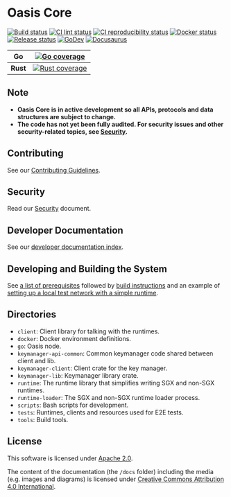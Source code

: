 # Oasis Core

[![Build status][buildkite-badge]][buildkite-link]
[![CI lint status][github-ci-lint-badge]][github-ci-lint-link]
[![CI reproducibility status][github-ci-repr-badge]][github-ci-repr-link]
[![Docker status][github-docker-badge]][github-docker-link]
[![Release status][github-release-badge]][github-release-link]
[![GoDev][godev-badge]][godev-link]
[![Docusaurus][docusaurus-badge]][docs-link]

<!-- NOTE: Markdown doesn't support tables without headers, so we need to
work around that and make the second (non-header) row also bold. -->
| Go            | [![Go coverage][codecov-badge]][codecov-link]       |
|:-------------:|:---------------------------------------------------:|
| **Rust**      | [![Rust coverage][coveralls-badge]][coveralls-link] |

<!-- markdownlint-disable line-length -->
[buildkite-badge]: https://badge.buildkite.com/16896a68bd8fba45d7b41fd608f26f87c726da10f7f24694a0.svg?branch=master
[buildkite-link]: https://buildkite.com/oasisprotocol/oasis-core-ci
[github-ci-lint-badge]: https://github.com/oasisprotocol/oasis-core/actions/workflows/ci-lint.yml/badge.svg
[github-ci-lint-link]: https://github.com/oasisprotocol/oasis-core/actions?query=workflow:ci-lint+branch:master
[github-ci-repr-badge]: https://github.com/oasisprotocol/oasis-core/workflows/ci-reproducibility/badge.svg
[github-ci-repr-link]: https://github.com/oasisprotocol/oasis-core/actions?query=workflow:ci-reproducibility
[github-docker-badge]: https://github.com/oasisprotocol/oasis-core/workflows/docker/badge.svg
[github-docker-link]: https://github.com/oasisprotocol/oasis-core/actions?query=workflow:docker
[github-release-badge]: https://github.com/oasisprotocol/oasis-core/workflows/release/badge.svg
[github-release-link]: https://github.com/oasisprotocol/oasis-core/actions?query=workflow:release
[codecov-badge]: https://codecov.io/gh/oasisprotocol/oasis-core/branch/master/graph/badge.svg
[codecov-link]: https://codecov.io/gh/oasisprotocol/oasis-core
[coveralls-badge]: https://coveralls.io/repos/github/oasisprotocol/oasis-core/badge.svg
[coveralls-link]: https://coveralls.io/github/oasisprotocol/oasis-core
[godev-badge]: https://img.shields.io/badge/go.dev-reference-007d9c?logo=go&logoColor=white
[godev-link]: https://pkg.go.dev/github.com/oasisprotocol/oasis-core/go?tab=subdirectories
[docusaurus-badge]: https://img.shields.io/badge/docusaurus-docs-007d9c?logo=read-the-docs&logoColor=white
[docs-link]: https://docs.oasis.io/core
<!-- markdownlint-enable line-length -->

## Note

* **Oasis Core is in active development so all APIs, protocols and data
  structures are subject to change.**
* **The code has not yet been fully audited. For security issues and other
  security-related topics, see [Security](#security).**

## Contributing

See our [Contributing Guidelines](CONTRIBUTING.md).

## Security

Read our [Security](docs/SECURITY.md) document.

## Developer Documentation

See our [developer documentation index].

[developer documentation index]: docs/README.md

## Developing and Building the System

See [a list of prerequisites] followed by [build instructions] and an example
of [setting up a local test network with a simple runtime].

<!-- markdownlint-disable line-length -->
[a list of prerequisites]: docs/development-setup/prerequisites.md
[build instructions]: docs/development-setup/building.md
[setting up a local test network with a simple runtime]: docs/development-setup/oasis-net-runner.md
<!-- markdownlint-enable line-length -->

## Directories

* `client`: Client library for talking with the runtimes.
* `docker`: Docker environment definitions.
* `go`: Oasis node.
* `keymanager-api-common`: Common keymanager code shared between client and lib.
* `keymanager-client`: Client crate for the key manager.
* `keymanager-lib`: Keymanager library crate.
* `runtime`: The runtime library that simplifies writing SGX and non-SGX
  runtimes.
* `runtime-loader`: The SGX and non-SGX runtime loader process.
* `scripts`: Bash scripts for development.
* `tests`: Runtimes, clients and resources used for E2E tests.
* `tools`: Build tools.

## License

This software is licensed under [Apache 2.0](./LICENSE).

The content of the documentation (the `/docs` folder) including the media (e.g.
images and diagrams) is licensed under [Creative Commons Attribution 4.0
International](./LICENSE-docs).
